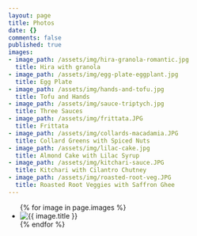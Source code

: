 ```yaml
---
layout: page
title: Photos
date: {}
comments: false
published: true
images:
- image_path: /assets/img/hira-granola-romantic.jpg
  title: Hira with granola
- image_path: /assets/img/egg-plate-eggplant.jpg
  title: Egg Plate
- image_path: /assets/img/hands-and-tofu.jpg
  title: Tofu and Hands
- image_path: /assets/img/sauce-triptych.jpg
  title: Three Sauces
- image_path: /assets/img/frittata.JPG
  title: Frittata
- image_path: /assets/img/collards-macadamia.JPG
  title: Collard Greens with Spiced Nuts
- image_path: /assets/img/lilac-cake.jpg
  title: Almond Cake with Lilac Syrup
- image_path: /assets/img/kitchari-sauce.JPG
  title: Kitchari with Cilantro Chutney
- image_path: /assets/img/roasted-root-veg.JPG
  title: Roasted Root Veggies with Saffron Ghee
---
```


<ul class="photo-gallery">
  {% for image in page.images %}
    <li>
      <img src="{{ image.image_path }}" alt="{{ image.title }}">
    </li>
  {% endfor %}
</ul>
